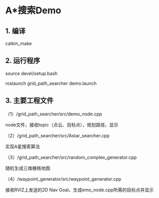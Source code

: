 # A*搜索Demo

## 1. 编译

catkin_make

## 2. 运行程序

source devel/setup.bash

roslaunch grid_path_searcher demo.launch

## 3. 主要工程文件

（1）/grid_path_searcher/src/demo_node.cpp

node文件，接收topic（点云、目标点），规划路径，显示

（2）/grid_path_searcher/src/Astar_searcher.cpp

实现A星搜索算法

（3）/grid_path_searcher/src/random_complex_generator.cpp

随机生成三维栅格地图

（4）/waypoint_generator/src/waypoint_generator.cpp

接收RVIZ上发送的2D Nav Goal，生成emo_node.cpp所需的目标点并显示